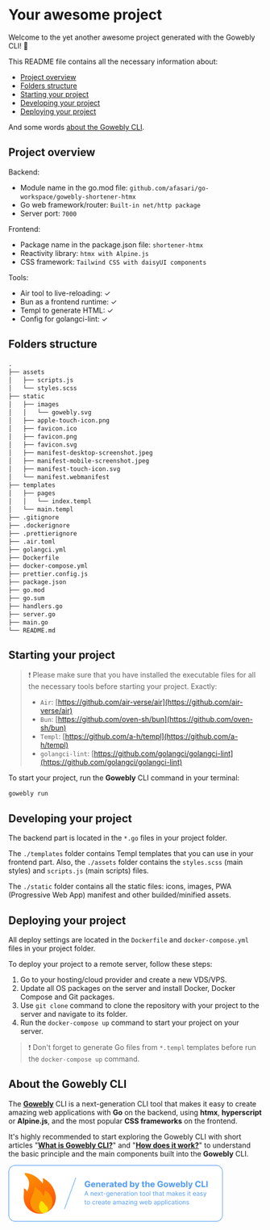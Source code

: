 # Your awesome project

Welcome to the yet another awesome project generated with the Gowebly CLI! 🎉

This README file contains all the necessary information about:

- [Project overview](#project-overview)
- [Folders structure](#folders-structure)
- [Starting your project](#starting-your-project)
- [Developing your project](#developing-your-project)
- [Deploying your project](#deploying-your-project)

And some words [about the Gowebly CLI](#about-the-gowebly-cli).

## Project overview

Backend:

- Module name in the go.mod file: `github.com/afasari/go-workspace/gowebly-shortener-htmx`
- Go web framework/router: `Built-in net/http package`
- Server port: `7000`

Frontend:

- Package name in the package.json file: `shortener-htmx`
- Reactivity library: `htmx with Alpine.js`
- CSS framework: `Tailwind CSS with daisyUI components`

Tools:

- Air tool to live-reloading: ✓
- Bun as a frontend runtime: ✓
- Templ to generate HTML: ✓
- Config for golangci-lint: ✓

## Folders structure

```console
.
├── assets
│   ├── scripts.js
│   └── styles.scss
├── static
│   ├── images
│   │   └── gowebly.svg
│   ├── apple-touch-icon.png
│   ├── favicon.ico
│   ├── favicon.png
│   ├── favicon.svg
│   ├── manifest-desktop-screenshot.jpeg
│   ├── manifest-mobile-screenshot.jpeg
│   ├── manifest-touch-icon.svg
│   └── manifest.webmanifest
├── templates
│   ├── pages
│   │   └── index.templ
│   └── main.templ
├── .gitignore
├── .dockerignore
├── .prettierignore
├── .air.toml
├── golangci.yml
├── Dockerfile
├── docker-compose.yml
├── prettier.config.js
├── package.json
├── go.mod
├── go.sum
├── handlers.go
├── server.go
├── main.go
└── README.md
```

## Starting your project

> ❗️ Please make sure that you have installed the executable files for all the necessary tools before starting your project. Exactly:
>
> - `Air`: [https://github.com/air-verse/air](https://github.com/air-verse/air)
> - `Bun`: [https://github.com/oven-sh/bun](https://github.com/oven-sh/bun)
> - `Templ`: [https://github.com/a-h/templ](https://github.com/a-h/templ)
> - `golangci-lint`: [https://github.com/golangci/golangci-lint](https://github.com/golangci/golangci-lint)

To start your project, run the **Gowebly** CLI command in your terminal:

```console
gowebly run
```

## Developing your project

The backend part is located in the `*.go` files in your project folder.

The `./templates` folder contains Templ templates that you can use in your frontend part. Also, the `./assets` folder contains the `styles.scss` (main styles) and `scripts.js` (main scripts) files.

The `./static` folder contains all the static files: icons, images, PWA (Progressive Web App) manifest and other builded/minified assets.

## Deploying your project

All deploy settings are located in the `Dockerfile` and `docker-compose.yml` files in your project folder.

To deploy your project to a remote server, follow these steps:

1. Go to your hosting/cloud provider and create a new VDS/VPS.
2. Update all OS packages on the server and install Docker, Docker Compose and Git packages.
3. Use `git clone` command to clone the repository with your project to the server and navigate to its folder.
4. Run the `docker-compose up` command to start your project on your server.

> ❗️ Don't forget to generate Go files from `*.templ` templates before run the `docker-compose up` command.

## About the Gowebly CLI

The [**Gowebly**](https://github.com/gowebly/gowebly) CLI is a next-generation CLI tool that makes it easy to create amazing web applications with **Go** on the backend, using **htmx**, **hyperscript** or **Alpine.js**, and the most popular **CSS frameworks** on the frontend.

It's highly recommended to start exploring the Gowebly CLI with short articles "[**What is Gowebly CLI?**](https://gowebly.org/getting-started)" and "[**How does it work?**](https://gowebly.org/getting-started/how-does-it-work)" to understand the basic principle and the main components built into the **Gowebly** CLI.

<a href="https://gowebly.org/" target="_blank"><img height="112px" alt="another awesome project built with the Gowebly CLI" src="https://raw.githubusercontent.com/gowebly/.github/main/images/gowebly-new-project-banner.svg"/></a>

